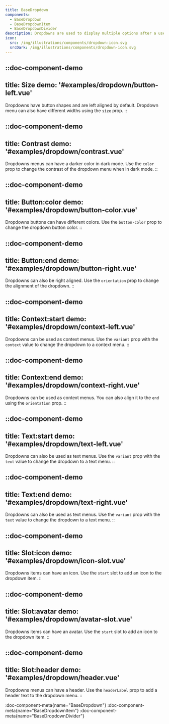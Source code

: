 ```yaml
---
title: BaseDropdown
components:
  - BaseDropdown
  - BaseDropdownItem
  - BaseDropdownDivider
description: Dropdowns are used to display multiple options after a user interaction. Customize how they look and feel using the available props.
icon:
  src: /img/illustrations/components/dropdown-icon.svg
  srcDark: /img/illustrations/components/dropdown-icon.svg
---
```


::doc-component-demo
---
title: Size
demo: '#examples/dropdown/button-left.vue'
---
Dropdowns have button shapes and are left aligned by default. Dropdown menu can also have different widths using the `size` prop.
::

::doc-component-demo
---
title: Contrast
demo: '#examples/dropdown/contrast.vue'
---
Dropdowns menus can have a darker color in dark mode. Use the `color` prop to change the contrast of the dropdown menu when in dark mode.
::

::doc-component-demo
---
title: Button:color
demo: '#examples/dropdown/button-color.vue'
---
Dropdowns buttons can have different colors. Use the `button-color` prop to change the dropdown button color.
::

::doc-component-demo
---
title: Button:end
demo: '#examples/dropdown/button-right.vue'
---
Dropdowns can also be right aligned. Use the `orientation` prop to change the alignment of the dropdown.
::

::doc-component-demo
---
title: Context:start
demo: '#examples/dropdown/context-left.vue'
---
Dropdowns can be used as context menus. Use the `variant` prop with the `context` value to change the dropdown to a context menu.
::

::doc-component-demo
---
title: Context:end
demo: '#examples/dropdown/context-right.vue'
---
Dropdowns can be used as context menus. You can also align it to the `end` using the `orientation` prop.
::

::doc-component-demo
---
title: Text:start
demo: '#examples/dropdown/text-left.vue'
---
Dropdowns can also be used as text menus. Use the `variant` prop with the `text` value to change the dropdown to a text menu.
::

::doc-component-demo
---
title: Text:end
demo: '#examples/dropdown/text-right.vue'
---
Dropdowns can also be used as text menus. Use the `variant` prop with the `text` value to change the dropdown to a text menu.
::

::doc-component-demo
---
title: Slot:icon
demo: '#examples/dropdown/icon-slot.vue'
---
Dropdowns items can have an icon. Use the `start` slot to add an icon to the dropdown item.
::

::doc-component-demo
---
title: Slot:avatar
demo: '#examples/dropdown/avatar-slot.vue'
---
Dropdowns items can have an avatar. Use the `start` slot to add an icon to the dropdown item.
::

::doc-component-demo
---
title: Slot:header
demo: '#examples/dropdown/header.vue'
---
Dropdowns menus can have a header. Use the `headerLabel` prop to add a header text to the dropdown menu.
::

:doc-component-meta{name="BaseDropdown"}
:doc-component-meta{name="BaseDropdownItem"}
:doc-component-meta{name="BaseDropdownDivider"}